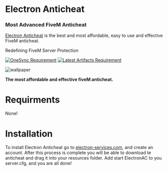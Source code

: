 # Electron Anticheat


### Most Advanced FiveM Anticheat
[Electron Anticheat](https://electron-services.com/) is the best and most affordable, easy to use and effective FiveM anticheat.

Redefining FiveM Server Protection

[![OneSync Requirement](https://img.shields.io/badge/OneSync-Required-blue?style=for-the-badge&logo=fivem&logoColor=white)](https://docs.fivem.net/docs/scripting-reference/onesync/)
[![Latest Artifacts Requirement](https://img.shields.io/badge/Latest%20Artifacts-Required-blue?style=for-the-badge&logo=fivem&logoColor=white)](https://runtime.fivem.net/artifacts/fivem/build_server_windows/master/6683-9729577be50de537692c3a19e86365a5e0f99a54/server.7z)

![wallpaper](https://i.imgur.com/mTyciRD.png)

**The most affordable and effective fiveM anticheat.**

# Requirments
None!

# Installation
To install Electron Anticheat go to [electron-services.com](https://electron-services.com/), and create an account.
After this process is complete you will be able to download te anticheat and drag it into your resources folder. Add start ElectronAC to you server.cfg, and you are all done!
